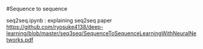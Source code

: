 #Sequence to sequence

seq2seq.ipynb : explaining seq2seq paper
https://github.com/ryosuke4138/deep-learning/blob/master/seq3seq/SequenceToSequenceLearningWithNeuralNetworks.pdf 
